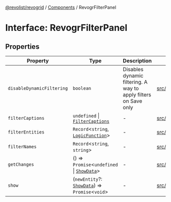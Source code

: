 [@revolist/revogrid](README.md) / [Components](Namespace.Components.md) / RevogrFilterPanel

# Interface: RevogrFilterPanel

## Properties

| Property | Type | Description | Defined in |
| ------ | ------ | ------ | ------ |
| `disableDynamicFiltering` | `boolean` | Disables dynamic filtering. A way to apply filters on Save only | [src/components.d.ts:442](https://github.com/revolist/revogrid/blob/029346d93426056ab8f85e88430904164676d501/src/components.d.ts#L442) |
| `filterCaptions` | `undefined` \| [`FilterCaptions`](TypeAlias.FilterCaptions.md) | - | [src/components.d.ts:443](https://github.com/revolist/revogrid/blob/029346d93426056ab8f85e88430904164676d501/src/components.d.ts#L443) |
| `filterEntities` | `Record`\<`string`, [`LogicFunction`](TypeAlias.LogicFunction.md)\> | - | [src/components.d.ts:444](https://github.com/revolist/revogrid/blob/029346d93426056ab8f85e88430904164676d501/src/components.d.ts#L444) |
| `filterNames` | `Record`\<`string`, `string`\> | - | [src/components.d.ts:445](https://github.com/revolist/revogrid/blob/029346d93426056ab8f85e88430904164676d501/src/components.d.ts#L445) |
| `getChanges` | () => `Promise`\<`undefined` \| [`ShowData`](TypeAlias.ShowData.md)\> | - | [src/components.d.ts:446](https://github.com/revolist/revogrid/blob/029346d93426056ab8f85e88430904164676d501/src/components.d.ts#L446) |
| `show` | (`newEntity`?: [`ShowData`](TypeAlias.ShowData.md)) => `Promise`\<`void`\> | - | [src/components.d.ts:447](https://github.com/revolist/revogrid/blob/029346d93426056ab8f85e88430904164676d501/src/components.d.ts#L447) |
